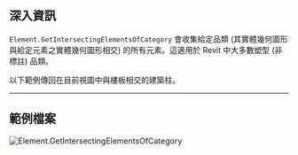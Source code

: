 ## 深入資訊
`Element.GetIntersectingElementsOfCategory` 會收集給定品類 (其實體幾何圖形與給定元素之實體幾何圖形相交) 的所有元素。這適用於 Revit 中大多數塑型 (非標註) 品類。

以下範例傳回在目前視圖中與樓板相交的建築柱。
___
## 範例檔案

![Element.GetIntersectingElementsOfCategory](./Revit.Elements.Element.GetIntersectingElementsOfCategory_img.jpg)
